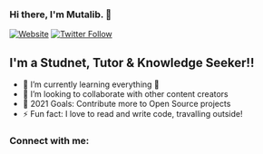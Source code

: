 ### Hi there, I'm Mutalib. 👋

[![Website](https://img.shields.io/website?label=mutalibbd.blogspot.com&style=for-the-badge&url=https%3A%2F%2Fmutalibbd.blogspot.com)](https://mutalibbd.blogspot.com)
[![Twitter Follow](https://img.shields.io/twitter/follow/mamutalibcse?color=1DA1F2&logo=twitter&style=for-the-badge)](https://twitter.com/intent/follow?original_referer=https%3A%2F%2Fgithub.com%2Fmamutalibcse&screen_name=mamutalibcse)

## I'm a Studnet, Tutor & Knowledge Seeker!!

- 🌱 I’m currently learning everything 🤣
- 👯 I’m looking to collaborate with other content creators
- 🥅 2021 Goals: Contribute more to Open Source projects
- ⚡ Fun fact: I love to read and write code, travalling outside!
 

### Connect with me:

